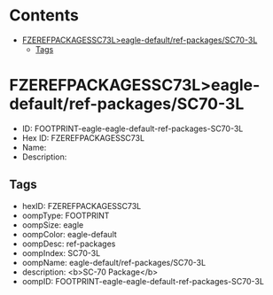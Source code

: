 



Contents
========

* [FZEREFPACKAGESSC73L>eagle-default/ref-packages/SC70-3L](#fzerefpackagessc73leagle-defaultref-packagessc70-3l)
	* [Tags](#tags)

# FZEREFPACKAGESSC73L>eagle-default/ref-packages/SC70-3L

- ID: FOOTPRINT-eagle-eagle-default-ref-packages-SC70-3L
- Hex ID: FZEREFPACKAGESSC73L
- Name: 
- Description: 

## Tags

- hexID: FZEREFPACKAGESSC73L
- oompType: FOOTPRINT
- oompSize: eagle
- oompColor: eagle-default
- oompDesc: ref-packages
- oompIndex: SC70-3L
- oompName: eagle-default/ref-packages/SC70-3L
- description: &lt;b&gt;SC-70 Package&lt;/b&gt;
- oompID: FOOTPRINT-eagle-eagle-default-ref-packages-SC70-3L
